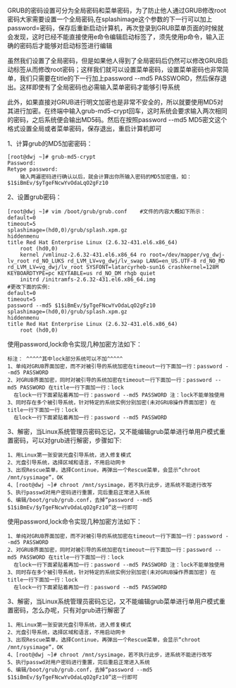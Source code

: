 
GRUB的密码设置可分为全局密码和菜单密码，为了防止他人通过GRUB修改root密码大家需要设置一个全局密码,在splashimage这个参数的下一行可以加上password=密码，保存后重新启动计算机，再次登录到GRUB菜单页面的时候就会发现，这时已经不能直接使用e命令编辑启动标签了，须先使用p命令，输入正确的密码后才能够对启动标签进行编辑

虽然我们设置了全局密码，但是如果他人得到了全局密码后仍然可以修改GRUB启动标签从而修改root密码；这样我们就可以设置菜单密码，设置菜单密码也非常简单，我们只需要在title的下一行加上password --md5 PASSWORD，然后保存退出。这样即使有了全局密码也必需输入菜单密码才能够引导系统

此外，如果直接对GRUB进行明文加密也是非常不安全的，所以就要使用MD5对其进行加密。在终端中输入grub-md5-crypt回车，这时系统会要求输入两次相同的密码，之后系统便会输出MD5码。然后在按照password --md5 MD5密文这个格式设置全局或者菜单密码，保存退出，重启计算机即可

1、计算grub的MD5加密密码：
```
[root@dwj ~]# grub-md5-crypt
Password:
Retype password:
    输入两遍密码进行确认以后，就会计算出你所输入密码的MD5加密值，如：$1$iBmEv/$yTgeFNcwYvOdaLqO2gFz10
```
2、设置grub密码：
```
[root@dwj ~]# vim /boot/grub/grub.conf    #文件的内容大概如下所示：
default=0
timeout=5
splashimage=(hd0,0)/grub/splash.xpm.gz
hiddenmenu
title Red Hat Enterprise Linux (2.6.32-431.el6.x86_64)
    root (hd0,0)
    kernel /vmlinuz-2.6.32-431.el6.x86_64 ro root=/dev/mapper/vg_dwj-lv_root rd_NO_LUKS rd_LVM_LV=vg_dwj/lv_swap LANG=en_US.UTF-8 rd_NO_MD rd_LVM_LV=vg_dwj/lv_root SYSFONT=latarcyrheb-sun16 crashkernel=128M  KEYBOARDTYPE=pc KEYTABLE=us rd_NO_DM rhgb quiet
    initrd /initramfs-2.6.32-431.el6.x86_64.img
#更改下面的实例:
default=0
timeout=5
password --md5 $1$iBmEv/$yTgeFNcwYvOdaLqO2gFz10
splashimage=(hd0,0)/grub/splash.xpm.gz
hiddenmenu
title Red Hat Enterprise Linux (2.6.32-431.el6.x86_64)
    root (hd0,0)
```
使用password,lock命令实现几种加密方法如下：
```
标注： ^^^^^其中lock部分系统可以不加^^^^^
1、单纯对GRUB界面加密，而不对被引导的系统加密在timeout一行下面加一行：password --md5 PASSWORD
2、对GRUB界面加密，同时对被引导的系统加密在timeout一行下面加一行：password --md5 PASSWORD 在title一行下面加一行：lock
  在lock一行下面紧贴着再加一行：password --md5 PASSWORD 注：lock不能单独使用
3、同时存在多个被引导系统，针对特定的系统实例分别加密(未对GRUB操作界面加密) 在title一行下面加一行：lock
  在lock一行下面紧贴着再加一行：password --md5 PASSWORD
```
3、解密，当Linux系统管理员密码忘记，又不能编辑grub菜单进行单用户模式重置密码，可以对grub进行解密，步骤如下:
```
1、用Linux第一张安装光盘引导系统，进入修复模式
2、光盘引导系统，选择区域和语言，不用启动网卡
3、出现Rescue菜单，选择Continue，再弹出一个Rescue菜单，会显示“chroot /mnt/sysimage”，OK
4、[root@dwj ~]# chroot /mnt/sysimage，若不执行此步，进系统不能进行改写
5、执行passwd对用户密码进行重置，完后重启正常进入系统
6、编辑/boot/grub/grub.conf，去掉“password --md5 $1$iBmEv/$yTgeFNcwYvOdaLqO2gFz10”这一行即可
```
使用password,lock命令实现几种加密方法如下：
```
1、单纯对GRUB界面加密，而不对被引导的系统加密在timeout一行下面加一行：password --md5 PASSWORD
2、对GRUB界面加密，同时对被引导的系统加密在timeout一行下面加一行：password --md5 PASSWORD 在title一行下面加一行：lock
  在lock一行下面紧贴着再加一行：password --md5 PASSWORD 注：lock不能单独使用
3、同时存在多个被引导系统，针对特定的系统实例分别加密(未对GRUB操作界面加密) 在title一行下面加一行：lock
  在lock一行下面紧贴着再加一行：password --md5 PASSWORD
```
3、解密，当Linux系统管理员密码忘记，又不能编辑grub菜单进行单用户模式重置密码，怎么办呢，只有对grub进行解密了
```
1、用Linux第一张安装光盘引导系统，进入修复模式
2、光盘引导系统，选择区域和语言，不用启动网卡
3、出现Rescue菜单，选择Continue，再弹出一个Rescue菜单，会显示“chroot /mnt/sysimage”，OK
4、[root@dwj ~]# chroot /mnt/sysimage，若不执行此步，进系统不能进行改写
5、执行passwd对用户密码进行重置，完后重启正常进入系统
6、编辑/boot/grub/grub.conf，去掉“password --md5 $1$iBmEv/$yTgeFNcwYvOdaLqO2gFz10”这一行即可
```
